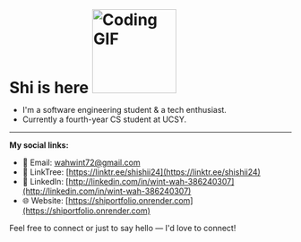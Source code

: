 <div style="display: flex; align-items: center; gap: 15px;">
  <h1 style="margin: 0; align-items: center;">Shi is here <img src="https://i.pinimg.com/originals/a9/68/27/a96827aa75c09ba6c6dcf38b8f6daa90.gif" width="150" alt="Coding GIF"></h1>
</div>

<ul>
  <li>I'm a software engineering student & a tech enthusiast.</li>
  <li>Currently a fourth-year CS student at UCSY.</li>
</ul>

---

**My social links:**  
- 📧 Email: wahwint72@gmail.com  
- 🔗 LinkTree: [https://linktr.ee/shishii24](https://linktr.ee/shishii24)  
- 💬 LinkedIn: [http://linkedin.com/in/wint-wah-386240307](http://linkedin.com/in/wint-wah-386240307)  
- 🌐 Website: [https://shiportfolio.onrender.com](https://shiportfolio.onrender.com)

Feel free to connect or just to say hello — I'd love to connect!
